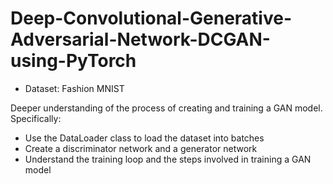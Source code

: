 # Deep-Convolutional-Generative-Adversarial-Network-DCGAN-using-PyTorch

- Dataset: Fashion MNIST

Deeper understanding of the process of creating and training a GAN model. Specifically: 

- Use the DataLoader class to load the dataset into batches 
- Create a discriminator network and a generator network 
- Understand the training loop and the steps involved in training a GAN model
